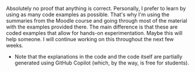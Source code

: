 Absolutely no proof that anything is correct. Personally, I prefer to learn by using as many code examples as possible. 
That's why I'm using the summaries from the Moodle course and going through most of the material with the examples provided there. 
The main difference is that these are coded examples that allow for hands-on experimentation. Maybe this will help someone. 
I will continue working on this throughout the next few weeks. 

* Note that the explanations in the code and the code itself are partially generated using GitHub Copilot (which, by the way, is free for students).
